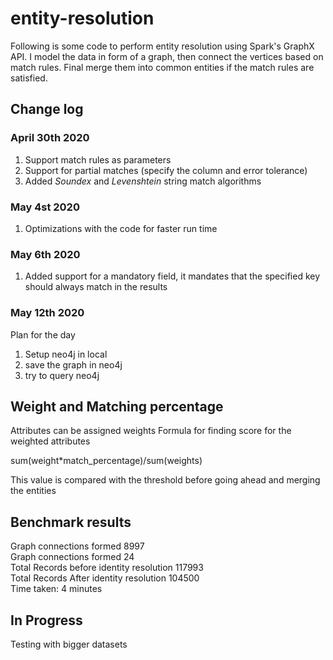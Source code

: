 # entity-resolution
Following is some code to perform entity resolution using Spark's GraphX API. 
I model the data in form of a graph, then connect the vertices based on match rules. 
Final merge them into common entities if the match rules are satisfied.

## Change log

### April 30th 2020
1. Support match rules as parameters
2. Support for partial matches (specify the column and error tolerance)
3. Added _Soundex_ and _Levenshtein_ string match algorithms

### May 4st 2020
1. Optimizations with the code for faster run time

### May 6th 2020
1. Added support for a mandatory field, it mandates that the specified
key should always match in the results

### May 12th 2020
Plan for the day
1. Setup neo4j in local
2. save the graph in neo4j
3. try to query neo4j

## Weight and Matching percentage
Attributes can be assigned weights
Formula for finding score for the weighted attributes

sum(weight*match_percentage)/sum(weights)

This value is compared with the threshold before going ahead and merging the entities


## Benchmark results
Graph connections formed 8997  
Graph connections formed 24  
Total Records before identity resolution 117993  
Total Records After identity resolution 104500  
Time taken: 4 minutes


## In Progress
Testing with bigger datasets 











